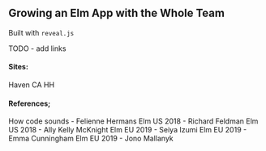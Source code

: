 ## Growing an Elm App with the Whole Team

Built with `reveal.js`

TODO - add links

#### Sites:
Haven
CA
HH

#### References;
How code sounds - Felienne Hermans
Elm US 2018 - Richard Feldman
Elm US 2018 - Ally Kelly McKnight
Elm EU 2019 - Seiya Izumi
Elm EU 2019 - Emma Cunningham
Elm EU 2019 - Jono Mallanyk

